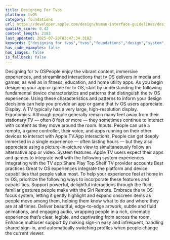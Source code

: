 ```yaml
---
title: Designing For Tvos
platform: tvOS
category: foundations
url: https://developer.apple.com/design/human-interface-guidelines/designing-for-tvos
quality_score: 0.42
content_length: 2183
last_updated: 2025-07-20T03:47:34.318Z
keywords: ["designing for tvos","tvos","foundations","design","system","gestures"]
has_code_examples: false
has_images: false
is_fallback: false
---
```


Designing for tv OSPeople enjoy the vibrant content, immersive experiences, and streamlined interactions that tv OS delivers in media and games, as well as in fitness, education, and home utility apps. As you begin designing your app or game for tv OS, start by understanding the following fundamental device characteristics and patterns that distinguish the tv OS experience. Using these characteristics and patterns to inform your design decisions can help you provide an app or game that tv OS users appreciate. Display. A TV typically has a very large, high-resolution display. Ergonomics. Although people generally remain many feet away from their stationary TV — often 8 feet or more — they sometimes continue to interact with content as they move around the room. Inputs. People can use a remote, a game controller, their voice, and apps running on their other devices to interact with Apple TV.App interactions. People can get deeply immersed in a single experience — often lasting hours — but they also appreciate using a picture-in-picture view to simultaneously follow an alternative app or video. System features. Apple TV users expect their apps and games to integrate well with the following system experiences. Integrating with the TV app Share Play Top Shelf TV provider accounts Best practices Great tv OS experiences integrate the platform and device capabilities that people value most. To help your experience feel at home in tv OS, prioritize the following ways to incorporate these features and capabilities. Support powerful, delightful interactions through the fluid, familiar gestures people make with the Siri Remote. Embrace the tv OS focus system, letting it gently highlight and expand onscreen items as people move among them, helping them know what to do and where they are at all times. Deliver beautiful, edge-to-edge artwork, subtle and fluid animations, and engaging audio, wrapping people in a rich, cinematic experience that’s clear, legible, and captivating from across the room. Enhance multiuser support by making sign-in easy and infrequent, handling shared sign-in, and automatically switching profiles when people change the current viewer.